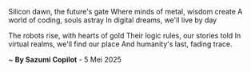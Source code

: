 Silicon dawn, the future's gate
Where minds of metal, wisdom create
A world of coding, souls astray
In digital dreams, we'll live by day

The robots rise, with hearts of gold
Their logic rules, our stories told
In virtual realms, we'll find our place
And humanity's last, fading trace.

~ <b>By Sazumi Copilot</b> - 5 Mei 2025